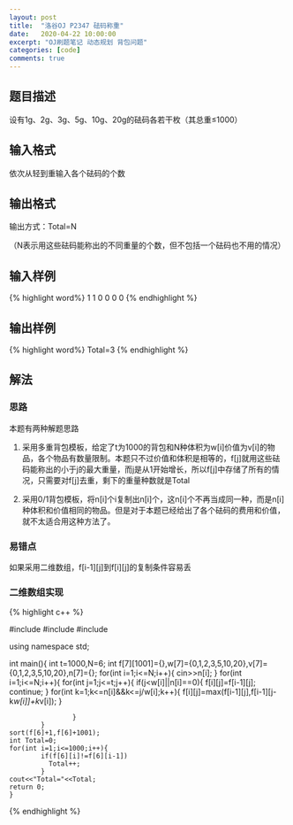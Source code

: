 ```yaml
---
layout: post
title:  "洛谷OJ P2347 砝码称重"
date:   2020-04-22 10:00:00
excerpt: "OJ刷题笔记 动态规划 背包问题"
categories: [code]
comments: true
---
```


## 题目描述

设有1g、2g、3g、5g、10g、20g的砝码各若干枚（其总重≤1000）

## 输入格式

依次从轻到重输入各个砝码的个数

## 输出格式

输出方式：Total=N

（N表示用这些砝码能称出的不同重量的个数，但不包括一个砝码也不用的情况）

## 输入样例

{% highlight word%}
1 1 0 0 0 0
{% endhighlight %}

## 输出样例
{% highlight word%}
Total=3
{% endhighlight %}

## 解法

### 思路

本题有两种解题思路

1. 采用多重背包模板，给定了t为1000的背包和N种体积为w[i]价值为v[i]的物品，各个物品有数量限制。本题只不过价值和体积是相等的，f[j]就用这些砝码能称出的小于j的最大重量，而j是从1开始增长，所以f[j]中存储了所有的情况，只需要对f[j]去重，剩下的重量种数就是Total

2. 采用0/1背包模板，将n[i]个i复制出n[i]个，这n[i]个不再当成同一种，而是n[i]种体积和价值相同的物品。但是对于本题已经给出了各个砝码的费用和价值，就不太适合用这种方法了。

### 易错点

如果采用二维数组，f[i-1][j]到f[i][j]的复制条件容易丢

### 二维数组实现

{% highlight c++ %}

#include<iostream>
#include<cmath>
#include<algorithm>

using namespace std;

int main(){
    int t=1000,N=6;
    int f[7][1001]={},w[7]={0,1,2,3,5,10,20},v[7]={0,1,2,3,5,10,20},n[7]={};
    for(int i=1;i<=N;i++){
            cin>>n[i];
            }
    for(int i=1;i<=N;i++){
            for(int j=1;j<=t;j++){
                    if(j<w[i]||n[i]==0){
                               f[i][j]=f[i-1][j];
                               continue;
                               }
                    for(int k=1;k<=n[i]&&k<=j/w[i];k++){
                            f[i][j]=max(f[i-1][j],f[i-1][j-k*w[i]]+k*v[i]);
                            }
                    
                    }
            }
    sort(f[6]+1,f[6]+1001); 
    int Total=0;
    for(int i=1;i<=1000;i++){
            if(f[6][i]!=f[6][i-1])
              Total++;
            }
    cout<<"Total="<<Total;
    return 0;
    }

{% endhighlight %}
